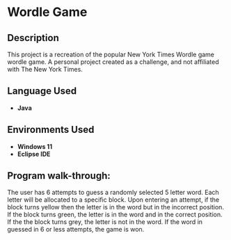 <h1>Wordle Game</h1>



<h2>Description</h2>
This project is a recreation of the popular New York Times Wordle game wordle game. A personal project created as a challenge, and  not affiliated with The New York Times.
<br />


<h2>Language Used</h2>

- <b>Java</b> 

<h2>Environments Used </h2>

- <b>Windows 11</b>
- <b>Eclipse IDE</b>

<h2>Program walk-through:</h2>

The user has 6 attempts to guess a randomly selected 5 letter word. Each letter will be allocated to a specific block. Upon entering an attempt, if the block turns yellow then the letter is in the word but in the incorrect position. If the block turns green, the letter is in the word and in the correct position. If the the block turns grey, the letter is not in the word. If the word in guessed in 6 or less attempts, the game is won. 

